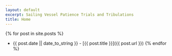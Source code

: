 ```yaml
---
layout: default
excerpt: Sailing Vessel Patience Trials and Tribulations
title: Home
---
```


{% for post in site.posts %}
* {{ post.date || date_to_string }} - [{{ post.title }}]({{ post.url }})
{% endfor %}
